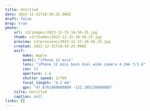 ```yaml
---
title: Untitled
date: 2023-12-31T18:56:25.000Z
draft: false
drop: true
photo:
    url: s3/images/2023-12-31-10-56-25.jpg
    thumb: s3/thumbs/2023-12-31-10-56-25.jpg
    preview: s3/previews/2023-12-31-10-56-25.jpg
    created: 2023-12-31T18:56:25.000Z
    exif:
        make: Apple
        model: "iPhone 12 mini"
        lens: "iPhone 12 mini back dual wide camera 4.2mm f/1.6"
        iso: 32
        aperture: 1.6
        shutter_speed: 1/769
        focal_length: "4.2 mm"
        gps: "47.6761888888889 -122.205238888889"
    title: Untitled
    caption: null
links: []
---
```

